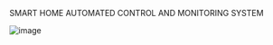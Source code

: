 SMART HOME AUTOMATED CONTROL AND MONITORING SYSTEM

![image](https://github.com/user-attachments/assets/b3f50d95-e53f-4903-89fb-ec8dbc53a3d6)
